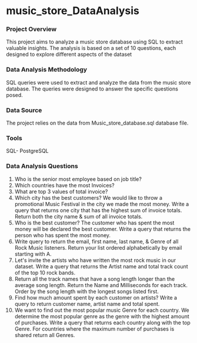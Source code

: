 # music_store_DataAnalysis

### Project Overview
This project aims to analyze a music store database using SQL to extract valuable insights. The analysis is based on a set of 10 questions, each designed to explore different aspects of the dataset

### Data Analysis Methodology
SQL queries were used to extract and analyze the data from the music store database. The queries were designed to answer the specific questions posed.

### Data Source
The project relies on the data from Music_store_database.sql database file.

### Tools
SQL- PostgreSQL

### Data Analysis Questions
1. Who is the senior most employee based on job title?
2. Which countries have the most Invoices?
3. What are top 3 values of total invoice?
4. Which city has the best customers? We would like to throw a promotional Music 
Festival in the city we made the most money. Write a query that returns one city that 
has the highest sum of invoice totals. Return both the city name & sum of all invoice 
totals.
5. Who is the best customer? The customer who has spent the most money will be 
declared the best customer. Write a query that returns the person who has spent the 
most money.
6. Write query to return the email, first name, last name, & Genre of all Rock Music 
listeners. Return your list ordered alphabetically by email starting with A.
7. Let's invite the artists who have written the most rock music in our dataset. Write a 
query that returns the Artist name and total track count of the top 10 rock bands.
8. Return all the track names that have a song length longer than the average song length. 
Return the Name and Milliseconds for each track. Order by the song length with the 
longest songs listed first.
9. Find how much amount spent by each customer on artists? Write a query to return
customer name, artist name and total spent.
10. We want to find out the most popular music Genre for each country. We determine the 
most popular genre as the genre with the highest amount of purchases. Write a query 
that returns each country along with the top Genre. For countries where the maximum 
number of purchases is shared return all Genres.
